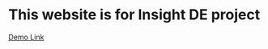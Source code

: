 # This website is for Insight DE project
[Demo Link](https://public.tableau.com/profile/feng.wang2440#!/vizhome/NeighborhoodFinder1_0/dashboardV1?publish=yes)
